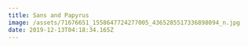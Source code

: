 ```yaml
---
title: Sans and Papyrus
image: /assets/71676651_1558647724277005_4365285517336898094_n.jpg
date: 2019-12-13T04:18:34.165Z
---
```


